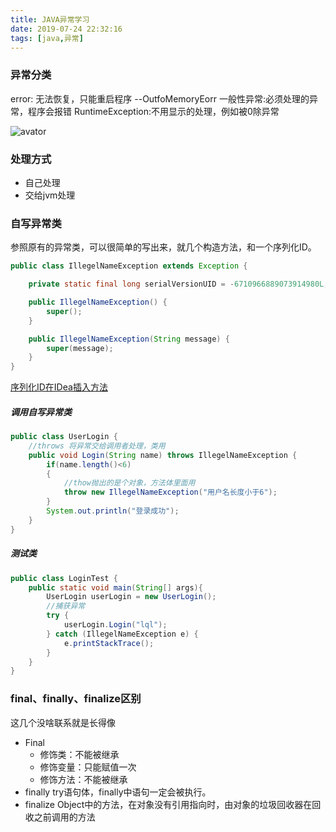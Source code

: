 ```yaml
---
title: JAVA异常学习
date: 2019-07-24 22:32:16
tags: [java,异常]
---
```

### 异常分类
error: 无法恢复，只能重启程序 --OutfoMemoryEorr
一般性异常:必须处理的异常，程序会报错
RuntimeException:不用显示的处理，例如被0除异常
<!-- more -->
![avator](/img/exception.png)
### 处理方式
- 自己处理
- 交给jvm处理
### 自写异常类
参照原有的异常类，可以很简单的写出来，就几个构造方法，和一个序列化ID。
```java
public class IllegelNameException extends Exception {

    private static final long serialVersionUID = -6710966889073914980L;

    public IllegelNameException() {
        super();
    }

    public IllegelNameException(String message) {
        super(message);
    }
}
```
[序列化ID在IDea插入方法](https://blog.csdn.net/weixin_40836179/article/details/81435203)
##### 调用自写异常类
```java
public class UserLogin {
    //throws 将异常交给调用者处理，类用
    public void Login(String name) throws IllegelNameException {
        if(name.length()<6)
        {
            //thow抛出的是个对象，方法体里面用
            throw new IllegelNameException("用户名长度小于6");
        }
        System.out.println("登录成功");
    }
}
```
##### 测试类
```java
public class LoginTest {
    public static void main(String[] args){
        UserLogin userLogin = new UserLogin();
        //捕获异常
        try {
            userLogin.Login("lql");
        } catch (IllegelNameException e) {
            e.printStackTrace();
        }
    }
}

```

### final、finally、finalize区别
这几个没啥联系就是长得像
- Final
  - 修饰类：不能被继承
  - 修饰变量：只能赋值一次
  - 修饰方法：不能被继承
- finally
  try语句体，finally中语句一定会被执行。
- finalize 
  Object中的方法，在对象没有引用指向时，由对象的垃圾回收器在回收之前调用的方法